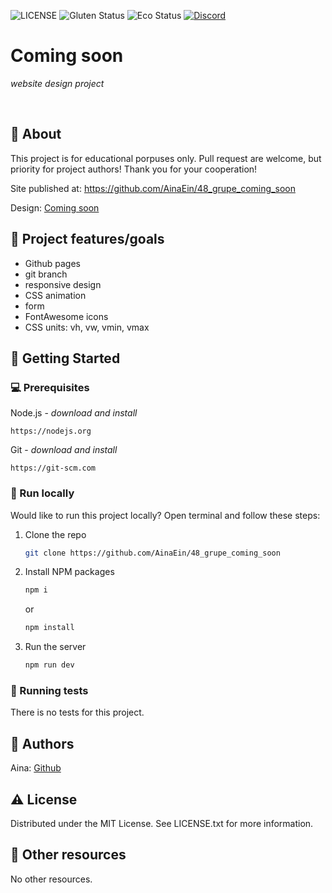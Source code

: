 ![LICENSE](https://img.shields.io/badge/license-MIT-blue.svg?style=flat-square)
![Gluten Status](https://img.shields.io/badge/Gluten-Free-green.svg)
![Eco Status](https://img.shields.io/badge/ECO-Friendly-green.svg)
[![Discord](https://discord.com/api/guilds/571393319201144843/widget.png)](https://discord.gg/dRwW4rw)

# Coming soon

_website design project_

<br>

## 🌟 About

This project is for educational porpuses only. Pull request are welcome, but priority for project authors! Thank you for your cooperation!

Site published at: https://github.com/AinaEin/48_grupe_coming_soon

Design: [Coming soon](https://cdn.discordapp.com/attachments/850245533838868480/850246473362178048/coming-soon-wide.png)

## 🎯 Project features/goals

-   Github pages
-   git branch
-   responsive design
-   CSS animation
-   form
-   FontAwesome icons
-   CSS units: vh, vw, vmin, vmax

## 🧰 Getting Started

### 💻 Prerequisites

Node.js - _download and install_

```
https://nodejs.org
```

Git - _download and install_

```
https://git-scm.com
```

### 🏃 Run locally

Would like to run this project locally? Open terminal and follow these steps:

1. Clone the repo
    ```sh
    git clone https://github.com/AinaEin/48_grupe_coming_soon
    ```
2. Install NPM packages
    ```sh
    npm i
    ```
    or
    ```sh
    npm install
    ```
3. Run the server
    ```sh
    npm run dev
    ```

### 🧪 Running tests

There is no tests for this project.

## 🎅 Authors

Aina: [Github](https://github.com/AinaEin)

## ⚠️ License

Distributed under the MIT License. See LICENSE.txt for more information.

## 🔗 Other resources

No other resources.